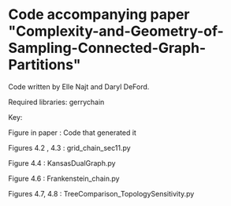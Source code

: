 # Code accompanying paper "Complexity-and-Geometry-of-Sampling-Connected-Graph-Partitions"

Code written by Elle Najt and Daryl DeFord. 

Required libraries: gerrychain 

Key:

Figure in paper : Code that generated it

Figures 4.2 , 4.3 : grid_chain_sec11.py

Figure 4.4 : KansasDualGraph.py

Figure 4.6 : Frankenstein_chain.py

Figures 4.7, 4.8 : TreeComparison_TopologySensitivity.py
